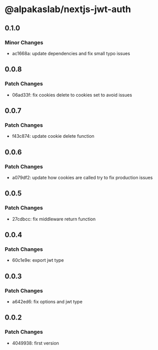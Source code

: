 # @alpakaslab/nextjs-jwt-auth

## 0.1.0

### Minor Changes

-   ac1668a: update dependencies and fix small typo issues

## 0.0.8

### Patch Changes

-   06ad33f: fix cookies delete to cookies set to avoid issues

## 0.0.7

### Patch Changes

-   f43c874: update cookie delete function

## 0.0.6

### Patch Changes

-   a079df2: update how cookies are called try to fix production issues

## 0.0.5

### Patch Changes

-   27cdbcc: fix middleware return function

## 0.0.4

### Patch Changes

-   60c1e9e: export jwt type

## 0.0.3

### Patch Changes

-   a642ed6: fix options and jwt type

## 0.0.2

### Patch Changes

-   4049938: first version
